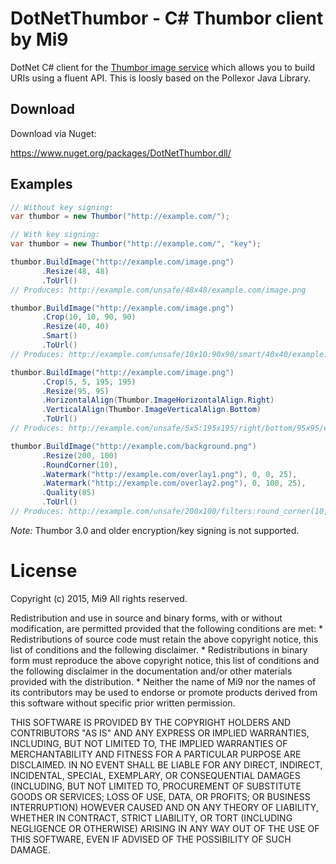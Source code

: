 DotNetThumbor - C# Thumbor client by Mi9
========================================

DotNet C# client for the [Thumbor image service][1] which allows you to build URIs 
using a fluent API. This is loosly based on the Pollexor Java Library.

Download
--------

Download via Nuget:

https://www.nuget.org/packages/DotNetThumbor.dll/


Examples
--------

```C#
// Without key signing:
var thumbor = new Thumbor("http://example.com/");

// With key signing:
var thumbor = new Thumbor("http://example.com/", "key");
```

```C#
thumbor.BuildImage("http://example.com/image.png")
       .Resize(48, 48)
       .ToUrl()
// Produces: http://example.com/unsafe/48x48/example.com/image.png

thumbor.BuildImage("http://example.com/image.png")
       .Crop(10, 10, 90, 90)
       .Resize(40, 40)
       .Smart()
       .ToUrl()
// Produces: http://example.com/unsafe/10x10:90x90/smart/40x40/example.com/image.png

thumbor.BuildImage("http://example.com/image.png")
       .Crop(5, 5, 195, 195)
       .Resize(95, 95)
       .HorizontalAlign(Thumbor.ImageHorizontalAlign.Right)
       .VerticalAlign(Thumbor.ImageVerticalAlign.Bottom)
       .ToUrl()
// Produces: http://example.com/unsafe/5x5:195x195/right/bottom/95x95/example.com/image.png

thumbor.BuildImage("http://example.com/background.png")
       .Resize(200, 100)
       .RoundCorner(10),
       .Watermark("http://example.com/overlay1.png"), 0, 0, 25),
       .Watermark("http://example.com/overlay2.png"), 0, 100, 25),
       .Quality(85)
       .ToUrl()
// Produces: http://example.com/unsafe/200x100/filters:round_corner(10,255,255,255):watermark(http://example.com/overlay1.png,0,0,25):watermark(http://example.com/overlay2.png,0,100,25):quality(85)/http://example.com/background.png
```

*Note:* Thumbor 3.0 and older encryption/key signing is not supported.


License
=======

Copyright (c) 2015, Mi9
All rights reserved.

Redistribution and use in source and binary forms, with or without
modification, are permitted provided that the following conditions are met:
    * Redistributions of source code must retain the above copyright
      notice, this list of conditions and the following disclaimer.
    * Redistributions in binary form must reproduce the above copyright
      notice, this list of conditions and the following disclaimer in the
      documentation and/or other materials provided with the distribution.
    * Neither the name of Mi9 nor the
      names of its contributors may be used to endorse or promote products
      derived from this software without specific prior written permission.

THIS SOFTWARE IS PROVIDED BY THE COPYRIGHT HOLDERS AND CONTRIBUTORS "AS IS" AND
ANY EXPRESS OR IMPLIED WARRANTIES, INCLUDING, BUT NOT LIMITED TO, THE IMPLIED
WARRANTIES OF MERCHANTABILITY AND FITNESS FOR A PARTICULAR PURPOSE ARE
DISCLAIMED. IN NO EVENT SHALL <COPYRIGHT HOLDER> BE LIABLE FOR ANY
DIRECT, INDIRECT, INCIDENTAL, SPECIAL, EXEMPLARY, OR CONSEQUENTIAL DAMAGES
(INCLUDING, BUT NOT LIMITED TO, PROCUREMENT OF SUBSTITUTE GOODS OR SERVICES;
LOSS OF USE, DATA, OR PROFITS; OR BUSINESS INTERRUPTION) HOWEVER CAUSED AND
ON ANY THEORY OF LIABILITY, WHETHER IN CONTRACT, STRICT LIABILITY, OR TORT
(INCLUDING NEGLIGENCE OR OTHERWISE) ARISING IN ANY WAY OUT OF THE USE OF THIS
SOFTWARE, EVEN IF ADVISED OF THE POSSIBILITY OF SUCH DAMAGE.


 [1]: https://github.com/globocom/thumbor
 